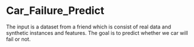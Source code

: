 # Car_Failure_Predict
The input is a dataset from a friend which is consist of real data and synthetic instances and features. The goal is to predict whether we car will fail or not.
